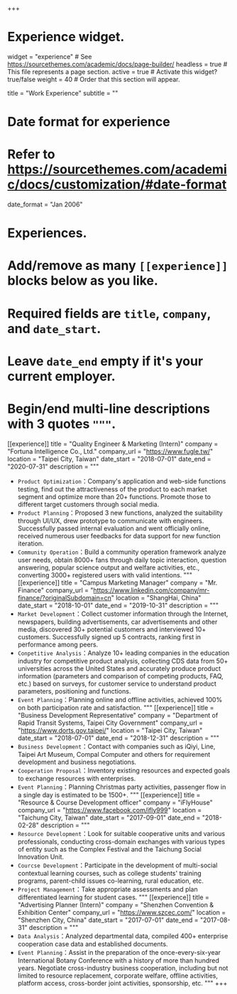+++
# Experience widget.
widget = "experience"  # See https://sourcethemes.com/academic/docs/page-builder/
headless = true  # This file represents a page section.
active = true  # Activate this widget? true/false
weight = 40  # Order that this section will appear.

title = "Work Experience"
subtitle = ""

# Date format for experience
#   Refer to https://sourcethemes.com/academic/docs/customization/#date-format
date_format = "Jan 2006"

# Experiences.
#   Add/remove as many `[[experience]]` blocks below as you like.
#   Required fields are `title`, `company`, and `date_start`.
#   Leave `date_end` empty if it's your current employer.
#   Begin/end multi-line descriptions with 3 quotes `"""`.
[[experience]]
  title = "Quality Engineer & Marketing (Intern)"
  company = "Fortuna Intelligence Co., Ltd."
  company_url = "https://www.fugle.tw/"
  location = "Taipei City, Taiwan"
  date_start = "2018-07-01"
  date_end = "2020-07-31"
  description = """
  * `Product Optimization`：Company's application and web-side functions testing, find out the attractiveness of the product to each market segment and optimize more than 20+ functions. Promote those to different target customers through social media.
  * `Product Planning`：Proposed 3 new functions, analyzed the suitability through UI/UX, drew prototype to communicate with engineers. Successfully passed internal evaluation and went officially online, received numerous user feedbacks for data support for new function iteration.
  * `Community Operation`：Build a community operation framework analyze user needs, obtain 8000+ fans through daily topic interaction, question answering, popular science output and welfare activities, etc., converting 3000+ registered users with valid intentions.
  """
[[experience]]
  title = "Campus Marketing Manager"
  company = "Mr. Finance"
  company_url = "https://www.linkedin.com/company/mr-finance/?originalSubdomain=cn"
  location = "ShangHai, China"
  date_start = "2018-10-01"
  date_end = "2019-10-31"
  description = """
  * `Market Development`：Collect customer information through the Internet, newspapers, building advertisements, car advertisements and other media, discovered 30+ potential customers and interviewed 10+ customers. Successfully signed up 5 contracts, ranking first in performance among peers.
  * `Conpetitive Analysis`：Analyze 10+ leading companies in the education industry for competitive product analysis, collecting CDS data from 50+ universities across the United States and accurately produce product information (parameters and comparison of competing products, FAQ, etc.) based on surveys, for customer service to understand product parameters, positioning and functions.
  * `Event Planning`：Planning online and offline activities, achieved 100% on both participation rate and satisfaction.
  """
[[experience]]
  title = "Business Development Representative"
  company = "Department of Rapid Transit Systems, Taipei City Government"
  company_url = "https://www.dorts.gov.taipei/"
  location = "Taipei City, Taiwan"
  date_start = "2018-07-01"
  date_end = "2018-12-31"
  description = """
  * `Business Development`：Contact with companies such as iQiyi, Line, Taipei Art Museum, Compal Computer and others for requirement development and business negotiations.
  * `Cooperation Proposal`：Inventory existing resources and expected goals to exchange resources with enterprises.
  * `Event Planning`：Planning Christmas party activities, passenger flow in a single day is estimated to be 1500+.
  """
[[experience]]
  title = "Resource & Course Development officer"
  company = "iFlyHouse"
  company_url = "https://www.facebook.com/ifly999"
  location = "Taichung City, Taiwan"
  date_start = "2017-09-01"
  date_end = "2018-02-28"
  description = """
  * `Resource Development`：Look for suitable cooperative units and various professionals, conducting cross-domain exchanges with various types of entity such as the Complex Festival and the Taichung Social Innovation Unit.
  * `Courcse Development`：Participate in the development of multi-social contextual learning courses, such as college students' training programs, parent-child issues co-learning, rural education, etc.
  * `Project Management`：Take appropriate assessments and plan differentiated learning for student cases.
  """
[[experience]]
  title = "Advertising Planner (Intern)"
  company = "Shenzhen Convention & Exhibition Center"
  company_url = "https://www.szcec.com/"
  location = "Shenzhen City, China"
  date_start = "2017-07-01"
  date_end = "2017-08-31"
  description = """
  * `Data Analysis`：Analyzed departmental data, compiled 400+ enterprise cooperation case data and established documents.
  * `Event Planning`：Assist in the preparation of the once-every-six-year International Botany Conference with a history of more than hundred years. Negotiate cross-industry business cooperation, including but not limited to resource replacement, corporate welfare, offline activities, platform access, cross-border joint activities, sponsorship, etc.
  """
+++
